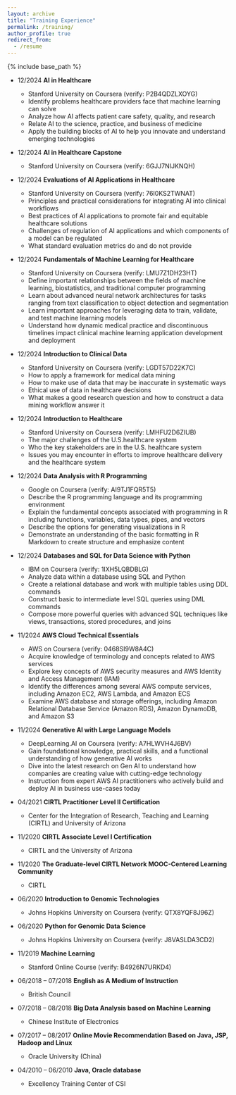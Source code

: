 ```yaml
---
layout: archive
title: "Training Experience"
permalink: /training/
author_profile: true
redirect_from:
  - /resume
---
```


{% include base_path %}
* 12/2024 **AI in Healthcare**  
  * Stanford University on Coursera  (verify: P2B4QDZLXOYG)
  * Identify problems healthcare providers face that machine learning can solve
  * Analyze how AI affects patient care safety, quality, and research
  * Relate AI to the science, practice, and business of medicine
  * Apply the building blocks of AI to help you innovate and understand emerging technologies

* 12/2024 **AI in Healthcare Capstone**  
  * Stanford University on Coursera  (verify: 6GJJ7NIJKNQH)

* 12/2024 **Evaluations of AI Applications in Healthcare**  
  * Stanford University on Coursera  (verify: 76I0KS2TWNAT) 
  * Principles and practical considerations for integrating AI into clinical workflows
  * Best practices of AI applications to promote fair and equitable healthcare solutions
  * Challenges of regulation of AI applications and which components of a model can be regulated
  * What standard evaluation metrics do and do not provide

* 12/2024 **Fundamentals of Machine Learning for Healthcare**  
  * Stanford University on Coursera  (verify: LMU7Z1DH23HT) 
  * Define important relationships between the fields of machine learning, biostatistics, and traditional computer programming
  * Learn about advanced neural network architectures for tasks ranging from text classification to object detection and segmentation
  * Learn important approaches for leveraging data to train, validate, and test machine learning models
  * Understand how dynamic medical practice and discontinuous timelines impact clinical machine learning application development and deployment

* 12/2024 **Introduction to Clinical Data**  
  * Stanford University on Coursera  (verify: LGDT57D22K7C) 
  * How to apply a framework for medical data mining
  * How to make use of data that may be inaccurate in systematic ways
  * Ethical use of data in healthcare decisions
  * What makes a good research question and how to construct a data mining workflow answer it

* 12/2024 **Introduction to Healthcare**  
  * Stanford University on Coursera  (verify: LMHFU2D6ZIUB) 
  * The major challenges of the U.S.healthcare system
  * Who the key stakeholders are in the U.S. healthcare system
  * Issues you may encounter in efforts to improve healthcare delivery and the healthcare system 

* 12/2024 **Data Analysis with R Programming**  
  * Google on Coursera  (verify: AI9TJ1FQR5T5) 
  * Describe the R programming language and its programming environment
  * Explain the fundamental concepts associated with programming in R including functions, variables, data types, pipes, and vectors
  * Describe the options for generating visualizations in R
  * Demonstrate an understanding of the basic formatting in R Markdown to create structure and emphasize content

* 12/2024 **Databases and SQL for Data Science with Python**  
  * IBM on Coursera  (verify: 1IXH5LQBDBLG) 
  * Analyze data within a database using SQL and Python
  * Create a relational database and work with multiple tables using DDL commands
  * Construct basic to intermediate level SQL queries using DML commands 
  * Compose more powerful queries with advanced SQL techniques like views, transactions, stored procedures, and joins

* 11/2024 **AWS Cloud Technical Essentials**  
  * AWS on Coursera  (verify: 0468SI9W8A4C) 
  * Acquire knowledge of terminology and concepts related to AWS services
  * Explore key concepts of AWS security measures and AWS Identity and Access Management (IAM)
  * Identify the differences among several AWS compute services, including Amazon EC2, AWS Lambda, and Amazon ECS 
  * Examine AWS database and storage offerings, including Amazon Relational Database Service (Amazon RDS), Amazon DynamoDB, and Amazon S3

* 11/2024 **Generative AI with Large Language Models**   
  * DeepLearning.AI on Coursera  (verify: A7HLWVH4J6BV) 
  * Gain foundational knowledge, practical skills, and a functional understanding of how generative AI works
  * Dive into the latest research on Gen AI to understand how companies are creating value with cutting-edge technology
  * Instruction from expert AWS AI practitioners who actively build and deploy AI in business use-cases today

* 04/2021  **CIRTL Practitioner Level II Certification**   
  * Center for the Integration of Research, Teaching and Learning (CIRTL) and University of Arizona 

* 11/2020  **CIRTL Associate Level I Certification**   
  * CIRTL and the University of Arizona 

* 11/2020  **The Graduate-level CIRTL Network MOOC-Centered Learning Community**  
  * CIRTL 

* 06/2020 **Introduction to Genomic Technologies**   
  * Johns Hopkins University on Coursera  (verify: QTX8YQF8J96Z)

* 06/2020  **Python for Genomic Data Science**   
  * Johns Hopkins University on Coursera  (verify: J8VASLDA3CD2)  

* 11/2019  **Machine Learning**   
  * Stanford Online Course  (verify: B4926N7URKD4) 

* 06/2018 – 07/2018 **English as A Medium of Instruction**  
  * British Council  

* 07/2018 – 08/2018  **Big Data Analysis based on Machine Learning** 
  * Chinese Institute of Electronics 

* 07/2017 – 08/2017  **Online Movie Recommendation Based on Java, JSP, Hadoop and Linux**
  * Oracle University (China) 

* 04/2010 – 06/2010  **Java, Oracle database** 
  * Excellency Training Center of CSI
